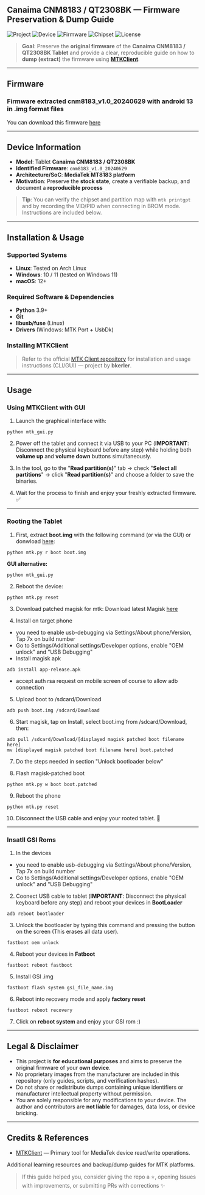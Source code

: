 ## Canaima CNM8183 / QT2308BK — Firmware Preservation & Dump Guide

![Project](https://img.shields.io/badge/Project-Firmware_Preservation-5A67D8?style=for-the-badge&logo=github&logoColor=white&labelColor=101010)
![Device](https://img.shields.io/badge/Device-CNM8183_/_QT2308BK-0EA5E9?style=for-the-badge&logo=android&logoColor=white&labelColor=101010)
![Firmware](https://img.shields.io/badge/Firmware-cnm8183__v1.0__20240629-22C55E?style=for-the-badge&logo=buffer&logoColor=white&labelColor=101010)
![Chipset](https://img.shields.io/badge/Platform-MediaTek_MT8183_-F59E0B?style=for-the-badge&logo=mediatek&logoColor=white&labelColor=101010)
![License](https://img.shields.io/badge/Docs_License-CC_BY_4.0-4B5563?style=for-the-badge&logo=creativecommons&logoColor=white&labelColor=101010)

> **Goal**: Preserve the **original firmware** of the **Canaima CNM8183 / QT2308BK Tablet** and provide a clear, reproducible guide on how to **dump (extract)** the firmware using [**MTKClient**](https://github.com/bkerler/mtkclient).

---

## Firmware
### Firmware extracted cnm8183_v1.0_20240629 with android 13 in .img format files
You can download this firmware [here](https://pixeldrain.com/u/G3nkbvzW)

---

## Device Information

- **Model**: Tablet **Canaima CNM8183 / QT2308BK**  
- **Identified Firmware**: `cnm8183_v1.0_20240629`  
- **Architecture/SoC**: **MediaTek MT8183 platform**  
- **Motivation**: Preserve the **stock state**, create a verifiable backup, and document a **reproducible process**  

> **Tip**: You can verify the chipset and partition map with `mtk printgpt` and by recording the VID/PID when connecting in BROM mode. Instructions are included below.

---

## Installation & Usage

### Supported Systems

- **Linux**: Tested on Arch Linux  
- **Windows**: 10 / 11 (tested on Windows 11)  
- **macOS**: 12+  

### Required Software & Dependencies

- **Python** 3.9+  
- **Git**  
- **libusb/fuse** (Linux)  
- **Drivers** (Windows: MTK Port + UsbDk)  

### Installing MTKClient

> Refer to the official [MTK Client repository](https://github.com/bkerler/mtkclient) for installation and usage instructions (CLI/GUI) — project by **bkerler**.

---

## Usage

### Using MTKClient with GUI

1. Launch the graphical interface with:
```
python mtk_gui.py
```

2. Power off the tablet and connect it via USB to your PC (**IMPORTANT**: Disconnect the physical keyboard before any step) while holding both **volume up** and **volume down** buttons simultaneously.

3. In the tool, go to the "**Read partition(s)**" tab → check "**Select all partitions**" → click "**Read partition(s)**" and choose a folder to save the binaries.  

4. Wait for the process to finish and enjoy your freshly extracted firmware. ✅

---

### Rooting the Tablet

1. First, extract **boot.img** with the following command (or via the GUI) or donwload [here](https://pixeldrain.com/u/HzvAnFzR):
```
python mtk.py r boot boot.img 
```
**GUI alternative:**
```
python mtk_gui.py 
```


2. Reboot the device:
```
python mtk.py reset
```

3. Download patched magisk for mtk:
Download latest Magisk [here](https://github.com/topjohnwu/Magisk/releases/latest)

4. Install on target phone
- you need to enable usb-debugging via Settings/About phone/Version, Tap 7x on build number
- Go to Settings/Additional settings/Developer options, enable "OEM unlock" and "USB Debugging"
- Install magisk apk
```
adb install app-release.apk
```
- accept auth rsa request on mobile screen of course to allow adb connection

5. Upload boot to /sdcard/Download
```
adb push boot.img /sdcard/Download
```

6. Start magisk, tap on Install, select boot.img from /sdcard/Download, then:
```
adb pull /sdcard/Download/[displayed magisk patched boot filename here]
mv [displayed magisk patched boot filename here] boot.patched
```

7. Do the steps needed in section "Unlock bootloader below"

8. Flash magisk-patched boot
```
python mtk.py w boot boot.patched
```

9. Reboot the phone
```
python mtk.py reset
```

10. Disconnect the USB cable and enjoy your rooted tablet. 🎉  

---

### Insatll GSI Roms  

1. In the devices 
- you need to enable usb-debugging via Settings/About phone/Version, Tap 7x on build number
- Go to Settings/Additional settings/Developer options, enable "OEM unlock" and "USB Debugging"
  
2. Coonect USB cable to tablet (**IMPORTANT**: Disconnect the physical keyboard before any step) and reboot your devices in **BootLoader**
```
adb reboot bootloader
```

3. Unlock the bootloader by typing this command and pressing the button on the screen (This erases all data user).
```
fastboot oem unlock
```

4. Reboot your devices in **Fatboot**
```
fastboot reboot fastboot
```

5. Install GSI .img
```
fastboot flash system gsi_file_name.img
```

6. Reboot into recovery mode and apply **factory reset**  
```
fastboot reboot recovery
```
7. Click on **reboot system** and enjoy your GSI rom :)

---

## Legal & Disclaimer

- This project is **for educational purposes** and aims to preserve the original firmware of your **own device**.  
- No proprietary images from the manufacturer are included in this repository (only guides, scripts, and verification hashes).  
- Do not share or redistribute dumps containing unique identifiers or manufacturer intellectual property without permission.  
- You are solely responsible for any modifications to your device. The author and contributors are **not liable** for damages, data loss, or device bricking.  

---

## Credits & References

- [MTKClient](https://github.com/bkerler/mtkclient) — Primary tool for MediaTek device read/write operations.  

Additional learning resources and backup/dump guides for MTK platforms.  

> If this guide helped you, consider giving the repo a ⭐, opening Issues with improvements, or submitting PRs with corrections ✨

